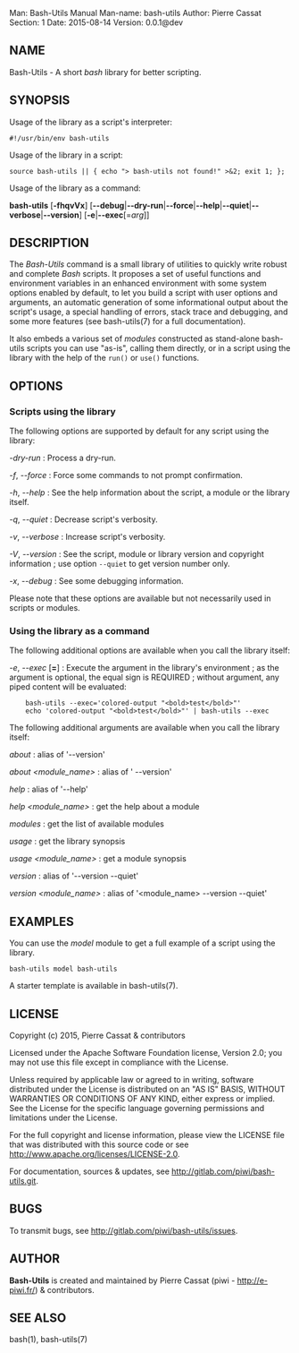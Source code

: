 Man:        Bash-Utils Manual
Man-name:   bash-utils
Author:     Pierre Cassat
Section:    1
Date: 2015-08-14
Version: 0.0.1@dev


## NAME

Bash-Utils - A short *bash* library for better scripting.

## SYNOPSIS

Usage of the library as a script's interpreter:

    #!/usr/bin/env bash-utils

Usage of the library in a script:

    source bash-utils || { echo "> bash-utils not found!" >&2; exit 1; };

Usage of the library as a command:

**bash-utils** [**-fhqvVx**]
    [**--debug**|**--dry-run**|**--force**|**--help**|**--quiet**|**--verbose**|**--version**]
    [**-e**|**--exec**[=*arg*]] <arguments>

## DESCRIPTION

The *Bash-Utils* command is a small library of utilities to quickly write robust and complete *Bash* scripts.
It proposes a set of useful functions and environment variables in an enhanced environment with some system 
options enabled by default, to let you build a script with user options and arguments, an automatic generation 
of some informational output about the script's usage, a special handling of errors, stack trace and debugging, 
and some more features (see bash-utils(7) for a full documentation).

It also embeds a various set of *modules* constructed as stand-alone bash-utils scripts you can use "as-is",
calling them directly, or in a script using the library with the help of the `run()` or `use()` functions.

## OPTIONS

### Scripts using the library

The following options are supported by default for any script using the library:

*-dry-run*
:   Process a dry-run. 

*-f*, *--force*
:   Force some commands to not prompt confirmation. 

*-h*, *--help*
:   See the help information about the script, a module or the library itself.

*-q*, *--quiet*
:   Decrease script's verbosity. 

*-v*, *--verbose*
:   Increase script's verbosity. 

*-V*, *--version*
:   See the script, module or library version and copyright information ; 
use option `--quiet` to get version number only.

*-x*, *--debug*
:   See some debugging information.

Please note that these options are available but not necessarily used in scripts or modules.

### Using the library as a command

The following additional options are available when you call the library itself:

*-e*, *--exec* [**=<arg>**]
:   Execute the argument in the library's environment ; as the argument is optional, the equal sign
is REQUIRED ; without argument, any piped content will be evaluated:

        bash-utils --exec='colored-output "<bold>test</bold>"'
        echo 'colored-output "<bold>test</bold>"' | bash-utils --exec

The following additional arguments are available when you call the library itself:

*about*
:   alias of '--version'

*about <module_name>*
:   alias of '<module-name> --version'

*help*
:   alias of '--help'

*help <module_name>*
:   get the help about a module

*modules*
:   get the list of available modules

*usage*
:   get the library synopsis

*usage <module_name>*
:   get a module synopsis

*version*
:   alias of '--version --quiet'

*version <module_name>*
:   alias of '<module_name> --version --quiet'

## EXAMPLES

You can use the *model* module to get a full example of a script using the library.

    bash-utils model bash-utils

A starter template is available in bash-utils(7).

## LICENSE

Copyright (c) 2015, Pierre Cassat & contributors

Licensed under the Apache Software Foundation license, Version 2.0;
you may not use this file except in compliance with the License.

Unless required by applicable law or agreed to in writing, software
distributed under the License is distributed on an "AS IS" BASIS,
WITHOUT WARRANTIES OR CONDITIONS OF ANY KIND, either express or implied.
See the License for the specific language governing permissions and
limitations under the License.

For the full copyright and license information, please view the LICENSE
file that was distributed with this source code or see 
<http://www.apache.org/licenses/LICENSE-2.0>.

For documentation, sources & updates, see <http://gitlab.com/piwi/bash-utils.git>. 

## BUGS

To transmit bugs, see <http://gitlab.com/piwi/bash-utils/issues>.

## AUTHOR

**Bash-Utils** is created and maintained by Pierre Cassat (piwi - <http://e-piwi.fr/>)
& contributors.

## SEE ALSO

bash(1), bash-utils(7)
